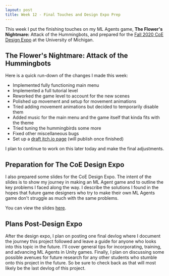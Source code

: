 ```yaml
---
layout: post
title: Week 12 - Final Touches and Design Expo Prep
---
```


This week I put the finishing touches on my ML Agents game, **The Flower's Nightmare:** Attack of the Hummingbots, and prepared for the [Fall 2020 CoE Design Expo](https://mdp.engin.umich.edu/mdp_events/design-expo/) at the University of Michigan. 

## The Flower's Nightmare: Attack of the Hummingbots

Here is a quick run-down of the changes I made this week:
- Implemented fully functioning main menu
- Implemented a full tutorial level
- Reworked the game level to account for the new scenes
- Polished up movement and setup for movement animations
- Tried adding movement animations but decided to temporarily disable them
- Added music for the main menu and the game itself that kinda fits with the theme
- Tried tuning the hummingbirds some more
- Fixed other miscellaneous bugs
- Set up a [draft itch.io page](https://royalguardstudios.itch.io/the-flowers-nightmare?secret=sz7PqxXAaW944K75GEHsoDigpI) (will publish once finished)

I plan to continue to work on this later today and make the final adjustments.

## Preparation for The CoE Design Expo 

I also prepared some slides for the CoE Design Expo. The intent of the slides is to show my journey in making an ML Agent game and to outline the key problems I faced along the way. I describe the solutions I found in the hopes that future game designers who try to make their own ML Agents game don't struggle as much with the same problems.

You can view the slides [here](https://docs.google.com/presentation/d/1zl-6EEp7SOEROw0jPdHHJ6FFgav-9bWAdp_aZMvI5_o/edit?usp=sharing).

## Plans Post-Design Expo

After the design expo, I plan on posting one final devlog where I document the journey this project followed and leave a guide for anyone who looks into this topic in the future. I'll cover general tips for incorporating, training, and advancing ML Agents in Unity games. Finally, I plan on discussing some possible avenues for future research for any other students who stumble onto this project in the future. So be sure to check back as that will most likely be the last devlog of this project.